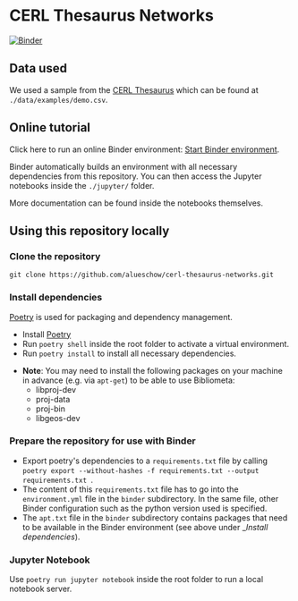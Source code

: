 # CERL Thesaurus Networks

[![Binder](https://mybinder.org/badge_logo.svg)](https://mybinder.org/v2/gh/alueschow/cerl-thesaurus-networks/HEAD)

## Data used
We used a sample from the [CERL Thesaurus](https://data.cerl.org/thesaurus/) which can be found at `./data/examples/demo.csv`.

## Online tutorial
Click here to run an online Binder environment: [Start Binder environment](https://mybinder.org/v2/gh/alueschow/cerl-thesaurus-networks/HEAD).

Binder automatically builds an environment with all necessary dependencies from this repository. You can then access the Jupyter notebooks inside the `./jupyter/` folder.

More documentation can be found inside the notebooks themselves.

## Using this repository locally

### Clone the repository
`git clone https://github.com/alueschow/cerl-thesaurus-networks.git`

### Install dependencies
[Poetry](https://python-poetry.org/) is used for packaging and dependency management.
* Install [Poetry](https://python-poetry.org/)
* Run `poetry shell` inside the root folder to activate a virtual environment.
* Run `poetry install` to install all necessary dependencies.
+ **Note**: You may need to install the following packages on your machine in advance (e.g. via `apt-get`) to be able to use Bibliometa:
  - libproj-dev
  - proj-data
  - proj-bin
  - libgeos-dev

### Prepare the repository for use with Binder
* Export poetry's dependencies to a `requirements.txt` file by calling `poetry export --without-hashes -f requirements.txt --output requirements.txt `.
* The content of this `requirements.txt` file has to go into the `environment.yml` file in the `binder` subdirectory. In the same file, other Binder configuration such as the python version used is specified.
* The `apt.txt` file in the `binder` subdirectory contains packages that need to be available in the Binder environment (see above under __Install dependencies_).


### Jupyter Notebook
Use `poetry run jupyter notebook` inside the root folder to run a local notebook server.
